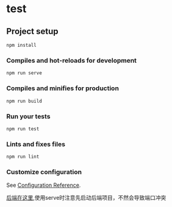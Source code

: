 # test

## Project setup
```
npm install
```

### Compiles and hot-reloads for development
```
npm run serve
```

### Compiles and minifies for production
```
npm run build
```

### Run your tests
```
npm run test
```

### Lints and fixes files
```
npm run lint
```

### Customize configuration
See [Configuration Reference](https://cli.vuejs.org/config/).

[后端在这里](https://github.com/millionkn/word-back-springboot),使用serve时注意先启动后端项目，不然会导致端口冲突
